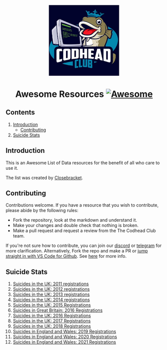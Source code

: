 <div align="center">
<img style="width:45%" src="imgs/tcclogo.jpg" />

# Awesome Resources [![Awesome](https://awesome.re/badge.svg)](https://awesome.re) 
</div>

## Contents

1. [Introduction](#introduction)
   - [Contributing](#contributing)
2. [Suicide Stats](#suicide)

## Introduction <a name="introduction"></a>

This is an Awesome List of Data resources for the benefit of all who care to use it.

The list was created by [Closebracket](https://github.com/closebracket).

## Contributing <a name="contributing"></a>

Contributions welcome. If you have a resource that you wish to contribute, please abide by the following rules:

- Fork the repository, look at the markdown and understand it.
- Make your changes and double check that nothing is broken.
- Make a pull request and request a review from the The Codhead Club team.

If you're not sure how to contribute, you can join our [discord](https://discord.gg/DmHbB2PpVn) or [telegram](https://t.me/codheadclub) for more clarification. Alternatively, Fork the repo and make a PR or [jump straight in with VS Code for Github](https://github.dev/CodheadClub/AwesomeData). See [here](https://docs.github.com/en/codespaces/developing-in-codespaces/web-based-editor) for more info.

## Suicide Stats <a name="suicide"></a>
1. [Suicides in the UK: 2011 registrations](https://www.ons.gov.uk/peoplepopulationandcommunity/birthsdeathsandmarriages/deaths/bulletins/suicidesintheunitedkingdom/2013-01-22)
2. [Suicides in the UK: 2012 registrations](https://www.ons.gov.uk/peoplepopulationandcommunity/birthsdeathsandmarriages/deaths/bulletins/suicidesintheunitedkingdom/2014-02-18)
3. [Suicides in the UK: 2013 registrations](https://www.ons.gov.uk/peoplepopulationandcommunity/birthsdeathsandmarriages/deaths/bulletins/suicidesintheunitedkingdom/2015-02-19)
4. [Suicides in the UK: 2014 registrations](https://www.ons.gov.uk/peoplepopulationandcommunity/birthsdeathsandmarriages/deaths/bulletins/suicidesintheunitedkingdom/2014registrations)
5. [Suicides in the UK: 2015 Registrations](https://www.ons.gov.uk/peoplepopulationandcommunity/birthsdeathsandmarriages/deaths/bulletins/suicidesintheunitedkingdom/2015registrations)
6. [Suicides in Great Britain: 2016 Registrations](https://www.ons.gov.uk/peoplepopulationandcommunity/birthsdeathsandmarriages/deaths/bulletins/suicidesintheunitedkingdom/2016registration)
7. [Suicides in the UK: 2016 Registrations](https://www.ons.gov.uk/peoplepopulationandcommunity/birthsdeathsandmarriages/deaths/bulletins/suicidesintheunitedkingdom/2016registrations)
8. [Suicides in the UK: 2017 Registrations](https://www.ons.gov.uk/peoplepopulationandcommunity/birthsdeathsandmarriages/deaths/bulletins/suicidesintheunitedkingdom/2017registrations)
9. [Suicides in the UK: 2018 Registrations](https://www.ons.gov.uk/peoplepopulationandcommunity/birthsdeathsandmarriages/deaths/bulletins/suicidesintheunitedkingdom/2018registrations)
10. [Suicides in England and Wales: 2019 Registrations](https://www.ons.gov.uk/peoplepopulationandcommunity/birthsdeathsandmarriages/deaths/bulletins/suicidesintheunitedkingdom/2019registrations)
11. [Suicides in England and Wales: 2020 Registrations](https://www.ons.gov.uk/peoplepopulationandcommunity/birthsdeathsandmarriages/deaths/bulletins/suicidesintheunitedkingdom/2020registrations)
12. [Suicides in England and Wales: 2021 Registrations](https://www.ons.gov.uk/peoplepopulationandcommunity/birthsdeathsandmarriages/deaths/bulletins/suicidesintheunitedkingdom/2021registrations)